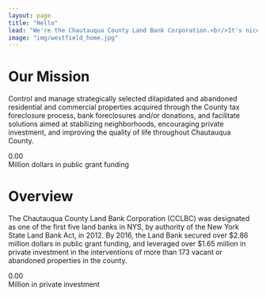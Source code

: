 ```yaml
---
layout: page
title: "Hello"
lead: "We're the Chautauqua County Land Bank Corporation.<br/>It's nice to meet you!"
image: "img/westfield_home.jpg"
---
```

# Our Mission

Control and manage strategically selected dilapidated and abandoned residential and commercial properties acquired through the County tax foreclosure process, bank foreclosures and/or donations, and facilitate solutions aimed at stabilizing neighborhoods, encouraging private investment, and improving the quality of life throughout Chautauqua County.

<div class="number">
  <div class="col-xs-2">
    <span class="fa fa-dollar number-icon"></span>
  </div>  
  <div class="col-xs-10">
    <div id="odometer" class="odometer public-investment">0.00</div>
    <script>
      $(window).scroll(function() {
         var hT = $('.public-investment').offset().top,
             hH = $('.public-investment').outerHeight(),
             wH = $(window).height(),
             wS = $(this).scrollTop();
          console.log((hT-wH) , wS);
         if (wS > (hT+hH-wH)){
           setTimeout(function(){
               $('.public-investment').html(2.86);
           }, 100);
         }
      });
    </script>
  </div>
  <div class="number-caption">Million dollars in public grant funding</div>
</div>

# Overview

The Chautauqua County Land Bank Corporation (CCLBC) was designated as one of the first five land banks in NYS, by authority of the New York State Land Bank Act, in 2012. By 2016, the Land Bank secured over $2.86 million dollars in public grant funding, and leveraged over $1.65 million in private investment in the interventions of more than 173 vacant or abandoned properties in the county.

<div class="number">
  <div class="col-xs-2">
    <span class="fa fa-dollar number-icon"></span>
  </div>  
  <div class="col-xs-10">
    <div id="odometer" class="odometer private-investment">0.00</div>
    <script>
      $(window).scroll(function() {
         var hT = $('.private-investment').offset().top,
             hH = $('.private-investment').outerHeight(),
             wH = $(window).height(),
             wS = $(this).scrollTop();
          console.log((hT-wH) , wS);
         if (wS > (hT+hH-wH)){
           setTimeout(function(){
               $('.private-investment').html(1.65);
           }, 100);
         }
      });
    </script>
  </div>
  <div class="number-caption">Million in private investment</div>
</div>
